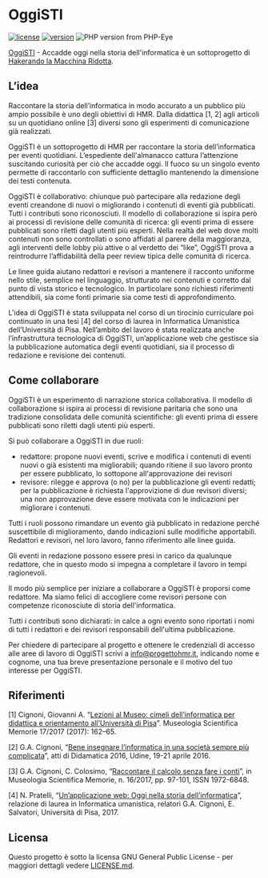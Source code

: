 # OggiSTI
[![license](https://img.shields.io/badge/license-CC%20BY%20ND%204.0-blue.svg)](LICENSE.md)
[![version](https://img.shields.io/badge/version-3.0-d81a68.svg)](https://www.progettohmr.it/OggiSTI/)
![PHP version from PHP-Eye](https://img.shields.io/badge/php%20tested-5.6-brightgreen.svg)

[OggiSTI](https://www.progettohmr.it/OggiSTI) - Accadde oggi nella storia dell'informatica è un sottoprogetto di [Hakerando la Macchina Ridotta](https://www.progettohmr.it).

## L’idea

Raccontare la storia dell’informatica in modo accurato a un pubblico più ampio possibile è uno degli obiettivi di HMR. Dalla didattica [1, 2] agli articoli su un quotidiano online [3] diversi sono gli esperimenti di comunicazione già realizzati.

OggiSTI è un sottoprogetto di HMR per raccontare la storia dell’informatica per eventi quotidiani. L’espediente dell'almanacco cattura l’attenzione suscitando curiosità per ciò che accadde oggi. Il fuoco su un singolo evento permette di raccontarlo con sufficiente dettaglio mantenendo la dimensione dei testi contenuta.

OggiSTI è collaborativo: chiunque può partecipare alla redazione degli eventi creandone di nuovi o migliorando i contenuti di eventi già pubblicati. Tutti i contributi sono riconosciuti. Il modello di collaborazione si ispira però ai processi di revisione delle comunità di ricerca: gli eventi prima di essere pubblicati sono riletti dagli utenti più esperti. Nella realtà del web dove molti contenuti non sono controllati o sono affidati al parere della maggioranza, agli interventi delle lobby più attive o al verdetto dei “like”, OggiSTI prova a reintrodurre l’affidabilità della peer review tipica delle comunità di ricerca.

Le linee guida aiutano redattori e revisori a mantenere il racconto uniforme nello stile, semplice nel linguaggio, strutturato nei contenuti e corretto dal punto di vista storico e tecnologico. In particolare sono richiesti riferimenti attendibili, sia come fonti primarie sia come testi di approfondimento.

L’idea di OggiSTI è stata sviluppata nel corso di un tirocinio curriculare poi continuato in una tesi [4] del corso di laurea in Informatica Umanistica dell’Università di Pisa. Nell’ambito del lavoro è stata realizzata anche l’infrastruttura tecnologica di OggiSTI, un’applicazione web che gestisce sia la pubblicazione automatica degli eventi quotidiani, sia il processo di redazione e revisione dei contenuti. 

## Come collaborare

OggiSTI è un esperimento di narrazione storica collaborativa. Il modello di collaborazione si ispira ai processi di revisione paritaria che sono una tradizione consolidata delle comunità scientifiche: gli eventi prima di essere pubblicati sono riletti dagli utenti più esperti.

Si può collaborare a OggiSTI in due ruoli:

* redattore: propone nuovi eventi, scrive e modifica i contenuti di eventi nuovi o già esistenti ma migliorabili; quando ritiene il suo lavoro pronto per essere pubblicato, lo sottopone all'approvazione dei revisori
* revisore: rilegge e approva (o no) per la pubblicazione gli eventi redatti; per la pubblicazione è richiesta l'approvizione di due revisori diversi; una non approvazione deve essere motivata con le indicazioni per migliorare i contenuti.

Tutti i ruoli possono rimandare un evento già pubblicato in redazione perché suscettibile di miglioramento, dando indicazioni sulle modifiche apportabili. Redattori e revisori, nel loro lavoro, fanno riferimento alle linee guida.

Gli eventi in redazione possono essere presi in carico da qualunque redattore, che in questo modo si impegna a completare il lavoro in tempi ragionevoli.

Il modo più semplice per iniziare a collaborare a OggiSTI è proporsi come redattore. Ma siamo felici di accogliere come revisori persone con competenze riconosciute di storia dell'informatica.

Tutti i contributi sono dichiarati: in calce a ogni evento sono riportati i nomi di tutti i redattori e dei revisori responsabili dell'ultima pubblicazione.

Per chiedere di partecipare al progetto e ottenere le credenziali di accesso alle aree di lavoro di OggiSTI scrivi a [info@progettohmr.it](mailto:info@progettohmr.it), indicando nome e cognome, una tua breve presentazione personale e il motivo del tuo interesse per OggiSTI.

## Riferimenti

[1] Cignoni, Giovanni A. “[Lezioni al Museo: cimeli dell’informatica per didattica e orientamento all’Università di Pisa](https://www.progettohmr.it/Documenti/HMR_2017s_GC-MusScMem17.pdf)”. Museologia Scientifica Memorie 17/2017 (2017): 162–65.

[2] G.A. Cignoni, “[Bene insegnare l’informatica in una società sempre più complicata](https://www.progettohmr.it/Documenti/HMR_2016s_GC-Didamat.pdf)”, atti di Didamatica 2016, Udine, 19-21 aprile 2016.

[3] G.A. Cignoni, C. Colosimo, “[Raccontare il calcolo senza fare i conti](https://www.progettohmr.it/Documenti/HMR_2017s_GCCC-MusScMem16.pdf)”, in Museologia Scientifica Memorie, n. 16/2017, pp. 97-101, ISSN 1972-6848.

[4] N. Pratelli, “[Un’applicazione web: Oggi nella storia dell’informatica](https://www.progettohmr.it/Documenti/HMR_2017d_NP-TesiOggiSTI.pdf)”, relazione di laurea in Informatica umanistica, relatori G.A. Cignoni, E. Salvatori, Università di Pisa, 2017.

## Licensa

Questo progetto è sotto la licensa GNU General Public License - per maggiori dettagli vedere  [LICENSE.md](LICENSE.md).